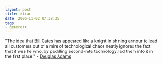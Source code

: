 ```yaml
---
layout: post
title: Sitat
date: 2005-11-02 07:38:35
tags: 
- generelt
---
```

"The idea that <a href="http://en.wikipedia.org/wiki/Bill_gates">Bill Gates</a> has appeared like a knight in shining armour to lead all customers out of a mire of technological chaos neatly ignores the fact that it was he who, by peddling second-rate technology, led them into it in the first place." - <a href="http://en.wikipedia.org/wiki/Douglas_Adams">Douglas Adams</a>

